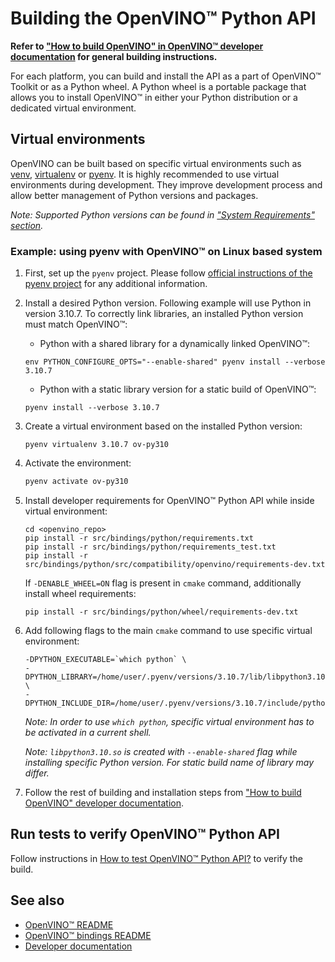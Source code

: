 # Building the OpenVINO™ Python API

**Refer to ["How to build OpenVINO" in OpenVINO™ developer documentation](../../../../docs/dev/build.md) for general building instructions.**

For each platform, you can build and install the API as a part of OpenVINO™ Toolkit or as a Python wheel.
A Python wheel is a portable package that allows you to install OpenVINO™ in either your Python distribution or a dedicated virtual environment.

## Virtual environments

OpenVINO can be built based on specific virtual environments such as [venv](https://docs.python.org/3/tutorial/venv.html), [virtualenv](https://virtualenv.pypa.io/en/latest/) or [pyenv](https://github.com/pyenv/pyenv). It is highly recommended to use virtual environments during development. They improve development process and allow better management of Python versions and packages.

*Note: Supported Python versions can be found in ["System Requirements" section](../../../../docs/install_guides/pypi-openvino-dev.md#system-requirements).*

### Example: using pyenv with OpenVINO™ on Linux based system

1. First, set up the `pyenv` project. Please follow [official instructions of the pyenv project](https://github.com/pyenv/pyenv#installation) for any additional information.


2. Install a desired Python version. Following example will use Python in version 3.10.7. To correctly link libraries, an installed Python version must match OpenVINO™: 
    * Python with a shared library for a dynamically linked OpenVINO™:
    ```shell
    env PYTHON_CONFIGURE_OPTS="--enable-shared" pyenv install --verbose 3.10.7
    ```
    * Python with a static library version for a static build of OpenVINO™:
    ```shell
    pyenv install --verbose 3.10.7
    ```

3. Create a virtual environment based on the installed Python version:
    ```
    pyenv virtualenv 3.10.7 ov-py310
    ```

4. Activate the environment:
    ```bash
    pyenv activate ov-py310
    ```

5. Install developer requirements for OpenVINO™ Python API while inside virtual environment:
    ```shell
    cd <openvino_repo>
    pip install -r src/bindings/python/requirements.txt
    pip install -r src/bindings/python/requirements_test.txt
    pip install -r src/bindings/python/src/compatibility/openvino/requirements-dev.txt
    ```
    If `-DENABLE_WHEEL=ON` flag is present in `cmake` command, additionally install wheel requirements:
    ```
    pip install -r src/bindings/python/wheel/requirements-dev.txt
    ```

6. Add following flags to the main `cmake` command to use specific virtual environment:
    ```shell
    -DPYTHON_EXECUTABLE=`which python` \
    -DPYTHON_LIBRARY=/home/user/.pyenv/versions/3.10.7/lib/libpython3.10.so \
    -DPYTHON_INCLUDE_DIR=/home/user/.pyenv/versions/3.10.7/include/python3.10
    ```
    *Note: In order to use `which python`, specific virtual environment has to be activated in a current shell.*

    *Note: `libpython3.10.so` is created with `--enable-shared` flag while installing specific Python version. For static build name of library may differ.*

7. Follow the rest of building and installation steps from ["How to build OpenVINO" developer documentation](../../../../docs/dev/build.md).

## Run tests to verify OpenVINO™ Python API

Follow instructions in [How to test OpenVINO™ Python API?](./test_examples.md#Running_OpenVINO™_Python_API_tests) to verify the build.

## See also
 * [OpenVINO™ README](../../../../README.md)
 * [OpenVINO™ bindings README](../../README.md)
 * [Developer documentation](../../../../docs/dev/index.md)
